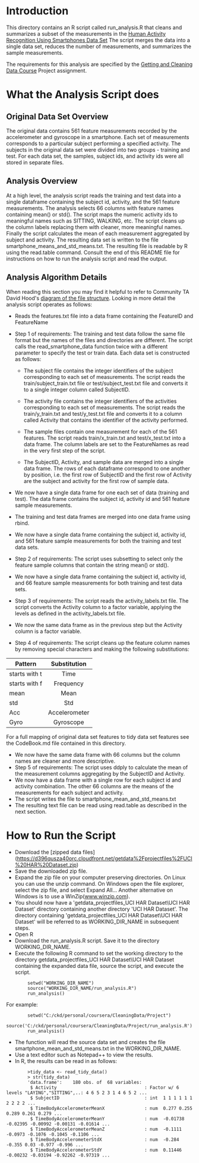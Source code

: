 # Introduction
This directory contains an R script called run_analysis.R that cleans and summarizes a subset of the measurements in the [Human Activity Recognition Using Smartphones Data Set](http://archive.ics.uci.edu/ml/datasets/Human+Activity+Recognition+Using+Smartphones) The script merges the data into a single data set, reduces the number of measurements, and summarizes the sample measurements.  

The requirements for this analysis are specified by the [Getting and Cleaning Data Course](https://class.coursera.org/getdata-007) Project assignment.

# What the Analysis Script does
## Original Data Set Overview
The original data contains 561 feature measurements recorded by the accelerometer and gyroscope in a smartphone.  Each set of measurements corresponds to a particular subject performing a specified activity.  The subjects in the original data set were divided into two groups - training and test.  For each data set, the samples, subject ids, and activity ids were all stored in separate files.  
## Analysis Overview
At a high level, the analysis script reads the training and test data into a single dataframe containing the subject id, activity, and the 561 feature measurements.  The analysis selects 66 columns with feature names containing mean() or std().  The script maps the numeric activity ids to meaningful names such as SITTING, WALKING, etc.  The script cleans up the column labels replacing them with cleaner, more meaningful names.  Finally the script calculates the mean of each measurement aggregated by subject and activity.  The resulting data set is written to the file smartphone_means_and_std_means.txt.  The resulting file is readable by R using the read.table command.
Consult the end of this README file for instructions on how to run the analysis script and read the output.
## Analysis Algorithm Details
When reading this section you may find it helpful to refer to Community TA David Hood's [diagram of the file structure](https://coursera-forum-screenshots.s3.amazonaws.com/ab/a2776024af11e4a69d5576f8bc8459/Slide2.png).  Looking in more detail the analysis script operates as follows:
* Reads the features.txt file into a data frame containing the FeatureID and FeatureName
* Step 1 of requirements: The training and test data follow the same file format but the names of the files and directories are different.  The script calls the read_smartphone_data function twice with a different parameter to specify the test or train data.  Each data set is constructed as follows:

  * The subject file contains the integer identifiers of the subject corresponding to each set of measurements.  The script reads the train/subject_train.txt file or test/subject_test.txt file and converts it to a single integer column called SubjectID.

  * The activity file contains the integer identifiers of the activities corresponding to each set of measurements.  The script reads the train/y_train.txt and test/y_test.txt file and converts it to a column called Activity that contains the identifier of the activity performed.

  * The sample files contain one measurement for each of the 561 features.  The script reads train/x_train.txt and test/x_test.txt into a data frame.  The column labels are set to the FeatureNames as read in the very first step of the script.

  * The SubjectID, Activity, and sample data are merged into a single data frame.  The rows of each dataframe correspond to one another by position, i.e. the first row of SubjectID and the first row of Activity are the subject and activity for the first row of sample data.

* We now have a single data frame for one each set of data (training and test).  The data frame contains the subject id, activity id and 561 feature sample measurements.
* The training and test data frames are merged into one data frame using rbind.
* We now have a single data frame containing the subject id, activity id, and 561 feature sample measurements for both the training and test data sets.
* Step 2 of requirements: The script uses subsetting to select only the feature sample columns that contain the string mean() or std(). 
* We now have a single data frame containing the subject id, activity id, and 66 feature sample measurements for both training and test data sets.
* Step 3 of requirements: The script reads the activity_labels.txt file.  The script converts the Activity column to a factor variable, applying the levels as defined in the activity_labels.txt file.
* We now the same data frame as in the previous step but the Activity column is a factor variable.
* Step 4 of requirements: The script cleans up the feature column names by removing special characters and making the following substitutions:

| Pattern        | Substitution    | 
| -------------- |:---------------:| 
| starts with t  | Time            | 
| starts with f  | Frequency       | 
| mean           | Mean            |
| std            | Std             |
| Acc            | Accelerometer   |
| Gyro           | Gyroscope       |
For a full mapping of original data set features to tidy data set features see the CodeBook.md file contained in this directory.
* We now have the same data frame with 66 columns but the column names are cleaner and more descriptive.
* Step 5 of requirements: The script uses ddply to calculate the mean of the measurement columns aggregating by the SubjectID and Activity.
* We now have a data frame with a single row for each subject id and activity combination.  The other 66 columns are the means of the measurements for each subject and activity.
* The script writes the file to smartphone_mean_and_std_means.txt
* The resulting text file can be read using read.table as described in the next section.

# How to Run the Script
* Download the [zipped data files] (https://d396qusza40orc.cloudfront.net/getdata%2Fprojectfiles%2FUCI%20HAR%20Dataset.zip) 
* Save the downloaded zip file.
* Expand the zip file on your computer preserving directories.  On Linux you can use the unzip command. On Windows open the file explorer, select the zip file, and select Expand All...  Another alternative on Windows is to use a WinZip(www.winzip.com).  
* You should now have a 'getdata_projectfiles_UCI HAR Dataset\UCI HAR Dataset' directory containing another directory 'UCI HAR Dataset'.  The directory containing 'getdata_projectfiles_UCI HAR Dataset\UCI HAR Dataset' will be referred to as WORKING_DIR_NAME in subsequent steps.
* Open R
* Download the run_analysis.R script.  Save it to the directory WORKING_DIR_NAME.
* Execute the following R command to set the working directory to the directory getdata_projectfiles_UCI HAR Dataset\UCI HAR Dataset containing the expanded data file, source the script, and execute the script.
````
        setwd("WORKING_DIR_NAME")
        source("WORKING_DIR_NAME/run_analysis.R")
        run_analysis()
````
For example:
````
        setwd("C:/ckd/personal/coursera/CleaningData/Project")
        source('C:/ckd/personal/coursera/CleaningData/Project/run_analysis.R')
        run_analysis()
````
* The function will read the source data set and creates the file smartphone_mean_and_std_means.txt in the WORKING_DIR_NAME.
* Use a text editor such as Notepad++ to view the results.
* In R, the results can be read in as follows:
````
        >tidy_data <- read_tidy_data()
        > str(tidy_data)
        'data.frame':    180 obs. of  68 variables:
         $ Activity                                 : Factor w/ 6 levels "LAYING","SITTING",..: 4 6 5 2 3 1 4 6 5 2 ...
         $ SubjectID                                : int  1 1 1 1 1 1 2 2 2 2 ...
         $ TimeBodyAccelerometerMeanX               : num  0.277 0.255 0.289 0.261 0.279 ...
         $ TimeBodyAccelerometerMeanY               : num  -0.01738 -0.02395 -0.00992 -0.00131 -0.01614 ...
         $ TimeBodyAccelerometerMeanZ               : num  -0.1111 -0.0973 -0.1076 -0.1045 -0.1106 ...
         $ TimeBodyAccelerometerStdX                : num  -0.284 -0.355 0.03 -0.977 -0.996 ...
         $ TimeBodyAccelerometerStdY                : num  0.11446 -0.00232 -0.03194 -0.92262 -0.97319 ...
````
